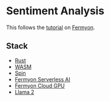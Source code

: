 # Sentiment Analysis

This follows the [tutorial] on [Fermyon].

## Stack
- [Rust]
- [WASM]
- [Spin]
- [Fermyon Serverless AI]
- [Fermyon Cloud GPU]
- [Llama 2]


[tutorial]:https://developer.fermyon.com/spin/v2/ai-sentiment-analysis-api-tutorial
[Fermyon]:https://developer.fermyon.com
[Rust]:https://www.rust-lang.org
[WASM]:https://webassembly.org
[Spin]:https://github.com/fermyon/spin
[Fermyon Serverless AI]:https://www.fermyon.com/serverless-ai
[Fermyon Cloud GPU]:https://www.fermyon.com/blog/local-ai-developer-cloud-gpu
[Llama 2]:https://llama.meta.com/llama2/
